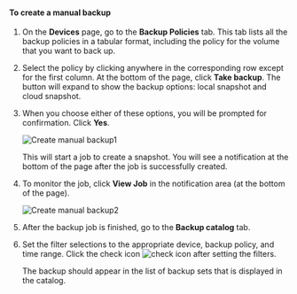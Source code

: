 <!--author=SharS last changed: 9/17/15-->

#### <a name="to-create-a-manual-backup"></a>To create a manual backup
1. On the **Devices** page, go to the **Backup Policies** tab. This tab lists all the backup policies in a tabular format, including the policy for the volume that you want to back up.
2. Select the policy by clicking anywhere in the corresponding row except for the first column. At the bottom of the page, click **Take backup**. The button will expand to show the backup options: local snapshot and cloud snapshot. 
3. When you choose either of these options, you will be prompted for confirmation. Click **Yes**. 
   
    ![Create manual backup1](https://docstestmedia1.blob.core.windows.net/azure-media/includes/media/storsimple-create-manual-backup-gov/HCS_CreateManualBackup1-gov-include.png)
   
    This will start a job to create a snapshot. You will see a notification at the bottom of the page after the job is successfully created.
4. To monitor the job, click **View Job** in the notification area (at the bottom of the page). 
   
    ![Create manual backup2](https://docstestmedia1.blob.core.windows.net/azure-media/includes/media/storsimple-create-manual-backup-gov/HCS_CreateManualBackup2-gov-include.png)
5. After the backup job is finished, go to the **Backup catalog** tab.
6. Set the filter selections to the appropriate device, backup policy, and time range. Click the check icon ![check icon](https://docstestmedia1.blob.core.windows.net/azure-media/includes/media/storsimple-create-manual-backup/HCS_CheckIcon-include.png) after setting the filters.
   
   The backup should appear in the list of backup sets that is displayed in the catalog.




